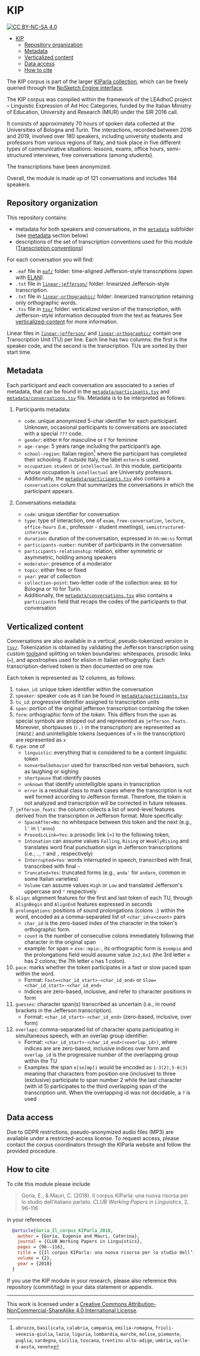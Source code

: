 # KIP

[![CC BY-NC-SA 4.0][cc-by-nc-sa-shield]][cc-by-nc-sa]

- [KIP](#kip)
  - [Repository organization](#repository-organization)
  - [Metadata](#metadata)
  - [Verticalized content](#verticalized-content)
  - [Data access](#data-access)
  - [How to cite](#how-to-cite)

The KIP corpus is part of the larger [KIParla collection](https://www.kiparla.it),
which can be freely queried through the [NoSketch Engine interface](https://kiparla.it/search/).

The KIP corpus was compiled within the framework of the LEAdhoC project – Linguistic Expression
of Ad Hoc Categories, funded by the Italian Ministry of Education, University and Research (MIUR)
under the SIR 2016 call.

It consists of approximately 70 hours of spoken data collected at the Universities of Bologna and
Turin. The interactions, recorded between 2016 and 2019, involved over 180 speakers, including
university students and professors from various regions of Italy, and took place in five different
types of communicative situations: lessons, exams, office hours, semi-structured interviews,
free conversations (among students).

The transcriptions have been anonymized.

Overall, the module is made up of 121 conversations and includes 184 speakers.

## Repository organization

This repository contains:

* metadata for both speakers and conversations, in the [`metadata`](./metadata/) subfolder (see [metadata](#metadata) section below)
* descriptions of the set of transcription conventions used for this module ([Transcription conventions](./transcription-conventions.md))

For each conversation you will find:

* `.eaf` file in [`eaf/`](./eaf/) folder: time-aligned Jefferson-style transcriptions (open with [ELAN]()).
* `.txt` file in [`linear-jefferson/`](./linear-jefferson/) folder: linearized Jefferson-style transcription.
* `.txt` file in [`linear-orthographic/`](./linear-orthographic/) folder: linearized transcription retaining only orthographic words.
* `.tsv` file in [`tsv/`](./tsv/) folder: verticalized version of the transcription, with Jefferson-style information decoupled from the text as features See [verticalized-content](#verticalized-content) for more information.

Linear files in [`linear-jefferson/`](./linear-jefferson/) and [`linear-orthographic/`](./linear-orthographic/) contain one Transcription Unit (TU) per line. Each line has two columns: the first is the speaker code, and the second is the transcription. TUs are sorted by their start time.

## Metadata

Each participant and each conversation are associated to a series of metadata, that can be found in the
[`metadata/participants.tsv`](metadata/participants.tsv) and [`metadata/conversations.tsv`](metadata/conversations.tsv) fils.
Metadata is to be interpreted as follows:

1. Participants metadata:
    - `code`: unique anonymized 5-char identifier for each participant. Unknown, occasional participants
     to conversations are associated with a special `???` code.
    - `gender`: either `M` for masculine or `F` for feminine
    - `age-range`: 5 years range including the participant’s age.
    - `school-region`: Italian region[^1] where the participant has completed their schooling. If outside Italy, the label `estero` is used.
    - `occupation`: `student` or `intellectual`. In this module, participants whose occupation
     is `intellectual` are University professors.
    - Additionally, the [`metadata/participants.tsv`](metadata/participants.tsv) also contains a `conversations` colum that summarizes the conversations in which the participant appears.

2. Conversations metadata:
   - `code`: unique identifier for conversation
   - `type`: type of interaction, one of `exam`, `free-conversation`, `lecture`, `office-hours` (i.e., professor - student meetings), `semistructured-interview`
   - `duration`: duration of the conversation, expressed in `hh:mm:ss` format
   - `participants-number`: number of participants in the conversation
   - `participants-relationship`: relation, either symmetric or asymmetric, holding among speakers
   - `moderator`: presence of a moderator
   - `topic`: either free or fixed
   - `year`: year of collection
   - `collection-point`: two-letter code of the collection area: `BO` for Bologna or `TO` for Turin.
   - Additionally, the [`metadata/conversations.tsv`](metadata/conversations.tsv) also contains a `participants` field that recaps the codes of the participants to that conversation

[^1]: `abruzzo`, `basilicata`, `calabria`, `campania`, `emilia-romagna`, `friuli-venezia-giulia`, `lazio`, `liguria`, `lombardia`, `marche`, `molise`, `piemonte`, `puglia`, `sardegna`, `sicilia`, `toscana`, `trentino-alto-adige`, `umbria`, `valle-d-aosta`, `veneto`

## Verticalized content

Conversations are also available in a vertical, pseudo-tokenized version in [`tsv/`](./tsv/).
Tokenization is obtained by validating the Jefferson transcription using custom [tools](https://github.com/LaboratorioSperimentale/kiparla-tools)and splitting on token boundaries: whitespaces, prosodic links (`=`), and apostrophes used for elision in Italian orthography. Each transcription-derived token is then documented on one row.

Each token is represented as 12 columns, as follows:

1. `token_id`: unique token identifier within the conversation
2. `speaker`: speaker `code` as it can be found in [`metadata/participants.tsv`](metadata/participants.tsv)
3. `tu_id`: progressive identifier assigned to transcription units
4. `span`: portion of the original jefferson transcription containing the token
5. `form`: orthographic form of the token. This differs from the `span` as special symbols are stripped out and represented as `jefferson_feats`. Moreover, shortpauses (`(.)` in the transcription) are represented as `[PAUSE]` and unintelligible tokens (sequences of `x` in the transcription) are represented as `x`
6. `type`: one of
   - `linguistic`: everything that is considered to be a content linguistic token
   - `nonverbalbehavior` used for transcribed non verbal behaviors, such as laughing or sighing
   - `shortpause` that identify pauses
   - `unknown` that identify unintelligible spans in transcription
   - `error` is a residual class to mark cases where the transcription is not well formed according to Jefferson format. Therefore, the token is not analyzed and transcription will be corrected in future releases.
7. `jefferson_feats`: the column collects a list of word-level features derived from the transcription in Jefferson format. More specifically:
   - `SpaceAfter=No`: no whitespace between this token and the next (e.g., `l'` in `l'anno`)
   - `ProsodicLink=Yes`: a prosodic link (=) to the following token,
   - `Intonation` can assume values `Falling`, `Rising` or `WeaklyRising` and translates word final punctuation sign in Jefferson transcriptions (i.e., `.`, `?` and `,` respectively)
   - `Interrupted=Yes`: words interrupted in speech, transcribed with final, transcribed with final `~`
   - `Truncated=Yes`: truncated forms (e.g., `anda'` for `andare`, common in some Italian varieties)
   - `Volume` can assume values `High` or `Low` and translated Jefferson's uppercase and `°` respectively
8. `align`: alignment features for the first and last token of each TU, through `AlignBegin` and `AlignEnd` features expressed in seconds
9. `prolongations`: positions of sound prolongations (colons `:`) within the word, encoded as a comma-separated list of `<char_id>x<count>` pairs
    - `char_id` is the zero-based index of the character in the token's orthographic form.
    - `count` is the number of consecutive colons immediately following that character in the original span
    - example: for span = `ese::mpio:`, its orthographic form is `esempio` and the prolongations field would assume value `2x2,6x1` (the 3rd letter `e` has 2 colons; the 7th letter `o` has 1 colon).
10. `pace`: marks whether the token participates in a fast or slow paced span within the word.
    - Format: `Fast=<char_id_start>-<char_id_end>` or `Slow=<char_id_start>-<char_id_end>`
    - Indices are zero-based, inclusive, and refer to character positions in form
11. `guesses`: character span(s) transcribed as uncertain (i.e., in round brackets in the Jefferson transcription).
    - Format: `<char_id_start>-<char_id_end>` (zero-based, inclusive, over form)
12. `overlaps`: comma-separated list of character spans participating in simultaneous speech, with an overlap group identifier.
    - Format: `<char_id_start>-<char_id_end>(<overlap_id>)`, where indices are are zero-based, inclusive indices over form and `overlap_id` is the progressive number of the overlapping group within the TU
    - Examples: the span `e[se]mp[i` would be encoded as `1-3(2),5-6(3)` meaning that characters from position one (inclusive) to three (exclusive) participate to span number 2 while the last character (with id 5) participates to the third overlapping span of the transcription unit. When the overlapping id was not decidable, a `?` is used

## Data access

Due to GDPR restrictions, pseudo-anonymized audio files (MP3) are available under a restricted-access license. To request access, please contact the corpus coordinators through the KIParla website and follow the provided procedure.

## How to cite

To cite this module please include

> Goria, E., & Mauri, C. (2018). Il corpus KIParla: una nuova risorsa per lo studio dell’italiano parlato. _CLUB Working Papers in Linguistics_, 2, 96–116

in your references

```bibtex
  @article{Goria_Il_corpus_KIParla_2018,
    author = {Goria, Eugenio and Mauri, Caterina},
    journal = {CLUB Working Papers in Linguistics},
    pages = {96--116},
    title = {{Il corpus KIParla: una nuova risorsa per lo studio dell’italiano parlato}},
    volume = {2},
    year = {2018}
  }
```

If you use the KIP module in your research, please also reference this repository (commit/tag) in your data statement or appendix.

-----

This work is licensed under a
[Creative Commons Attribution-NonCommercial-ShareAlike 4.0 International License][cc-by-nc-sa].

<!-- [![CC BY-NC-SA 4.0][cc-by-nc-sa-image]][cc-by-nc-sa] -->

[cc-by-nc-sa]: http://creativecommons.org/licenses/by-nc-sa/4.0/
[cc-by-nc-sa-image]: https://licensebuttons.net/l/by-nc-sa/4.0/88x31.png
[cc-by-nc-sa-shield]: https://img.shields.io/badge/License-CC%20BY--NC--SA%204.0-lightgrey.svg